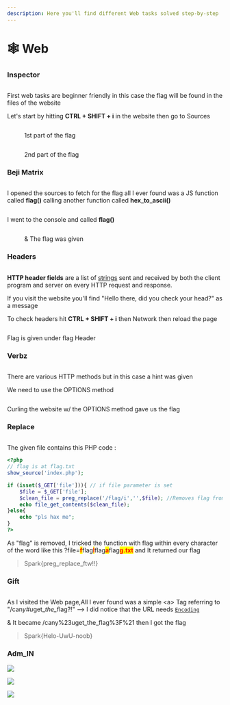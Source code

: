 ```yaml
---
description: Here you'll find different Web tasks solved step-by-step
---
```


# 🕸️ Web

### Inspector

<figure><img src="../../../../.gitbook/assets/image (63).png" alt=""><figcaption></figcaption></figure>

First web tasks are beginner friendly in this case the flag will be found in the files of the website

Let's start by hitting **CTRL + SHIFT + i** in the website then go to Sources

<figure><img src="../../../../.gitbook/assets/image (43).png" alt=""><figcaption><p>1st part of the flag</p></figcaption></figure>

<figure><img src="../../../../.gitbook/assets/image (49).png" alt=""><figcaption><p>2nd part of the flag</p></figcaption></figure>

### Beji Matrix

<figure><img src="../../../../.gitbook/assets/image (36).png" alt=""><figcaption></figcaption></figure>

I opened the sources to fetch for the flag all I ever found was a JS function called **flag()** calling another function called **hex\_to\_ascii()**

<figure><img src="../../../../.gitbook/assets/image (53).png" alt=""><figcaption></figcaption></figure>

I went to the console and called **flag()**

<figure><img src="../../../../.gitbook/assets/image (55).png" alt=""><figcaption><p>&#x26; The flag was given</p></figcaption></figure>

### Headers

<figure><img src="../../../../.gitbook/assets/image (48).png" alt=""><figcaption></figcaption></figure>

**HTTP header fields** are a list of [strings](https://en.wikipedia.org/wiki/String_\(computer_science\)) sent and received by both the client program and server on every HTTP request and response.

If you visit the website you'll find "Hello there, did you check your head?" as a message&#x20;

To check headers hit **CTRL + SHIFT + i** then Network then reload the page

<figure><img src="../../../../.gitbook/assets/image (67).png" alt=""><figcaption></figcaption></figure>

Flag is given under flag Header

### Verbz

<figure><img src="../../../../.gitbook/assets/image (31).png" alt=""><figcaption></figcaption></figure>

There are various HTTP methods but in this case a hint was given&#x20;

We need to use the OPTIONS method

<figure><img src="../../../../.gitbook/assets/image (41).png" alt=""><figcaption></figcaption></figure>

Curling the website w/ the OPTIONS method gave us the flag



### Replace

<figure><img src="../../../../.gitbook/assets/image (72).png" alt=""><figcaption></figcaption></figure>

The given file contains this PHP code :&#x20;

```php
<?php
// flag is at flag.txt
show_source('index.php'); 

if (isset($_GET['file'])){ // if file parameter is set
    $file = $_GET['file'];
    $clean_file = preg_replace('/flag/i','',$file); //Removes flag from parameter
    echo file_get_contents($clean_file);
}else{
    echo "pls hax me";
}
?>
```

As "flag" is removed, I tricked the function with flag within every character of the word like this       ?file=<mark style="color:red;">**f**</mark>flag<mark style="color:red;">**l**</mark>flag<mark style="color:red;">**a**</mark>flag<mark style="color:red;">**g.txt**</mark> and It returned our flag

> Spark{preg\_replace\_ftw!!}

### Gift

<figure><img src="../../../../.gitbook/assets/image (34).png" alt=""><figcaption></figcaption></figure>



As I visited the Web page,All I ever found was a simple \<a> Tag referring to "/ca&#x6E;_&#x79;#&#x75;_&#x67;et\__the\__&#x66;lag?!" --> I did notice that the URL needs [`Encoding`](https://www.urlencoder.org)

& It became /cany%23uget\_the\_flag%3F%21 then I got the flag

> Spark{Helo-UwU-noob}

### Adm\_IN

![](<../../../../.gitbook/assets/image (9).png>)



![](<../../../../.gitbook/assets/image (15).png>)



![](<../../../../.gitbook/assets/image (19).png>)

